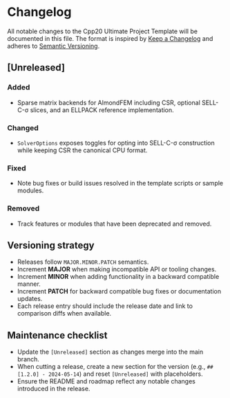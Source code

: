 # Changelog

All notable changes to the Cpp20 Ultimate Project Template will be documented in this file. The format is inspired by [Keep a Changelog](https://keepachangelog.com/en/1.1.0/) and adheres to [Semantic Versioning](https://semver.org/spec/v2.0.0.html).

## [Unreleased]
### Added
- Sparse matrix backends for AlmondFEM including CSR, optional SELL-C-σ slices, and an ELLPACK reference implementation.

### Changed
- `SolverOptions` exposes toggles for opting into SELL-C-σ construction while keeping CSR the canonical CPU format.

### Fixed
- Note bug fixes or build issues resolved in the template scripts or sample modules.

### Removed
- Track features or modules that have been deprecated and removed.

## Versioning strategy
- Releases follow `MAJOR.MINOR.PATCH` semantics.
- Increment **MAJOR** when making incompatible API or tooling changes.
- Increment **MINOR** when adding functionality in a backward compatible manner.
- Increment **PATCH** for backward compatible bug fixes or documentation updates.
- Each release entry should include the release date and link to comparison diffs when available.

## Maintenance checklist
- Update the `[Unreleased]` section as changes merge into the main branch.
- When cutting a release, create a new section for the version (e.g., `## [1.2.0] - 2024-05-14`) and reset `[Unreleased]` with placeholders.
- Ensure the README and roadmap reflect any notable changes introduced in the release.
